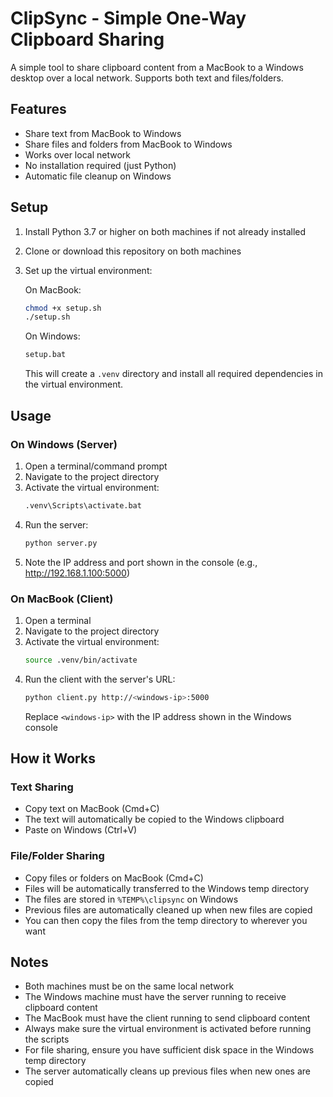 # ClipSync - Simple One-Way Clipboard Sharing

A simple tool to share clipboard content from a MacBook to a Windows desktop over a local network. Supports both text and files/folders.

## Features
- Share text from MacBook to Windows
- Share files and folders from MacBook to Windows
- Works over local network
- No installation required (just Python)
- Automatic file cleanup on Windows

## Setup

1. Install Python 3.7 or higher on both machines if not already installed
2. Clone or download this repository on both machines
3. Set up the virtual environment:

   On MacBook:
   ```bash
   chmod +x setup.sh
   ./setup.sh
   ```

   On Windows:
   ```bash
   setup.bat
   ```

   This will create a `.venv` directory and install all required dependencies in the virtual environment.

## Usage

### On Windows (Server)
1. Open a terminal/command prompt
2. Navigate to the project directory
3. Activate the virtual environment:
   ```bash
   .venv\Scripts\activate.bat
   ```
4. Run the server:
   ```bash
   python server.py
   ```
5. Note the IP address and port shown in the console (e.g., http://192.168.1.100:5000)

### On MacBook (Client)
1. Open a terminal
2. Navigate to the project directory
3. Activate the virtual environment:
   ```bash
   source .venv/bin/activate
   ```
4. Run the client with the server's URL:
   ```bash
   python client.py http://<windows-ip>:5000
   ```
   Replace `<windows-ip>` with the IP address shown in the Windows console

## How it Works

### Text Sharing
- Copy text on MacBook (Cmd+C)
- The text will automatically be copied to the Windows clipboard
- Paste on Windows (Ctrl+V)

### File/Folder Sharing
- Copy files or folders on MacBook (Cmd+C)
- Files will be automatically transferred to the Windows temp directory
- The files are stored in `%TEMP%\clipsync` on Windows
- Previous files are automatically cleaned up when new files are copied
- You can then copy the files from the temp directory to wherever you want

## Notes
- Both machines must be on the same local network
- The Windows machine must have the server running to receive clipboard content
- The MacBook must have the client running to send clipboard content
- Always make sure the virtual environment is activated before running the scripts
- For file sharing, ensure you have sufficient disk space in the Windows temp directory
- The server automatically cleans up previous files when new ones are copied 